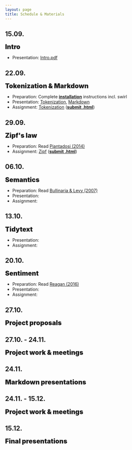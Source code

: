 ```yaml
---
layout: page
title: Schedule & Materials
---
```


<style>
e {
  font-size: 1.5em;
  font-weight: 900;
}

</style>

## 15.09.

<e>Intro</e>

- Presentation: <a href="https://dwulff.github.io/NLP_2020Autumn/assets/key/Intro.pdf">Intro.pdf</a>

## 22.09.

<e>Tokenization & Markdown</e>

- Preparation: Complete <a href="menu/installation"><b>installation</b></a> instructions incl. swirl
- Presentation: <a href="https://dwulff.github.io/NLP_2020Autumn/assets/sessions/Tokenization/Tokenization_intro.html">Tokenization</a>, <a href="https://dwulff.github.io/NLP_2020Autumn/assets/sessions/Tokenization/Markdown_intro.html">Markdown</a>
- Assignment: <a href="https://dwulff.github.io/NLP_2020Autumn/assets/sessions/Tokenization/Tokenization.html">Tokenization</a> (<a href="mailto:nlp2020autumn@gmail.com?subject=Tokenization%20assignment" class="button"><b>submit .html</b></a>)

## 29.09.

<e>Zipf's law</e>

- Preparation: Read <a href="https://dwulff.github.io/NLP_2020Autumn/assets/pdf/Piantadosi2014.pdf">Piantadosi (2014)</a>
- Assignment: <a href="https://dwulff.github.io/NLP_2020Autumn/assets/sessions/Zipf/Zipf.html">Zipf</a> (<a href="mailto:nlp2020autumn@gmail.com?subject=Zipf%20assignment" class="button"><b>submit .html</b></a>)

## 06.10.

<e>Semantics</e>

- Preparation: Read <a href="https://dwulff.github.io/NLP_2020Autumn/assets/pdf/Bullinaria&Levy2007.pdf">Bullinaria & Levy (2007)</a>
- Presentation:
- Assignment:

## 13.10.

<e>Tidytext</e>

- Presentation:
- Assignment:

<!---Doodle--->

## 20.10.

<e>Sentiment</e>

- Preparation: Read <a href="https://dwulff.github.io/NLP_2020Autumn/assets/pdf/Reagan2016.pdf">Reagan (2016)</a>
- Presentation:
- Assignment:

## 27.10.

<e>Project proposals</e>

## 27.10. - 24.11.

<e>Project work & meetings</e>

## 24.11.

<e>Markdown presentations</e>

## 24.11. - 15.12.

<e>Project work & meetings</e>

## 15.12.

<e>Final presentations</e>
